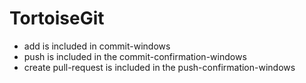 # TortoiseGit

- add is included in commit-windows
- push is included in the commit-confirmation-windows
- create pull-request is included in the push-confirmation-windows